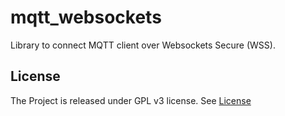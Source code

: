 # mqtt_websockets

Library to connect MQTT client over Websockets Secure (WSS).

## License

The Project is released under GPL v3 license. See [License](/LICENSE)
